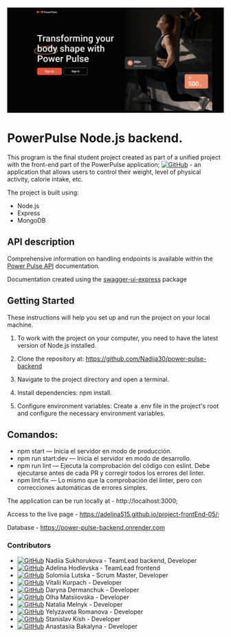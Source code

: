 ![Welcome page](./public/welcome-page.png)
# PowerPulse Node.js backend.

This program is the final student project created as part of a unified project with the front-end part of the PowerPulse application;
[![GitHub](https://img.shields.io/badge/GitHub-100000?style=for-the-badge&logo=github&logoColor=white)](https://github.com/Adelina515/project-frontEnd-05) - an application that allows users to control their weight, level of physical activity, calorie intake, etc.

The project is built using:

- Node.js
- Express
- MongoDB

## API description

Comprehensive information on handling endpoints is available within the [Power Pulse API](https://power-pulse-backend.onrender.com/api-docs/) documentation.

Documentation created using the [swagger-ui-express](https://www.npmjs.com/package/swagger-ui-express) package

## Getting Started

These instructions will help you set up and run the project on your local machine.

1. To work with the project on your computer, you need to have the latest version of Node.js installed.

2. Clone the repository at: https://github.com/Nadija30/power-pulse-backend

3. Navigate to the project directory and open a terminal.

4. Install dependencies: npm install.

5. Configure environment variables: Create a .env file in the project's root and configure the necessary environment variables.

## Comandos:

- npm start — Inicia el servidor en modo de producción.
- npm run start:dev — Inicia el servidor en modo de desarrollo.
- npm run lint — Ejecuta la comprobación del código con eslint. Debe ejecutarse antes de cada PR y corregir todos los errores del linter.
- npm lint:fix — Lo mismo que la comprobación del linter, pero con correcciones automáticas de errores simples.

The application can be run locally at - http://localhost:3000;

Access to the live page - https://adelina515.github.io/project-frontEnd-05/;

Database - https://power-pulse-backend.onrender.com

### Contributors

- [![GitHub](https://img.shields.io/badge/GitHub-100000?style=for-the-badge&logo=github&logoColor=white)](https://github.com/Nadija30) Nadiia Sukhorukova - TeamLead backend, Developer
- [![GitHub](https://img.shields.io/badge/GitHub-100000?style=for-the-badge&logo=github&logoColor=white)](https://github.com/Adelina515) Adelina Hodlevska - TeamLead frontend
- [![GitHub](https://img.shields.io/badge/GitHub-100000?style=for-the-badge&logo=github&logoColor=white)](https://github.com/Mia468) Solomiia Lutska - Scrum Master, Developer
- [![GitHub](https://img.shields.io/badge/GitHub-100000?style=for-the-badge&logo=github&logoColor=white)](https://github.com/VitaliiKyrpach) Vitalii Kurpach - Developer
- [![GitHub](https://img.shields.io/badge/GitHub-100000?style=for-the-badge&logo=github&logoColor=white)](https://github.com/DarynaSD) Daryna Dermanchuk - Developer
- [![GitHub](https://img.shields.io/badge/GitHub-100000?style=for-the-badge&logo=github&logoColor=white)](https://github.com/Matsiiovska) Olha Matsiiovska - Developer
- [![GitHub](https://img.shields.io/badge/GitHub-100000?style=for-the-badge&logo=github&logoColor=white)](https://github.com/avreliakotta) Natalia Melnyk - Developer
- [![GitHub](https://img.shields.io/badge/GitHub-100000?style=for-the-badge&logo=github&logoColor=white)](https://github.com/Liza0806) Yelyzaveta Romanova - Developer
- [![GitHub](https://img.shields.io/badge/GitHub-100000?style=for-the-badge&logo=github&logoColor=white)](https://github.com/app1e1over) Stanislav Kish - Developer
- [![GitHub](https://img.shields.io/badge/GitHub-100000?style=for-the-badge&logo=github&logoColor=white)](https://github.com/Bakalina) Anastasiia Bakalyna - Developer
